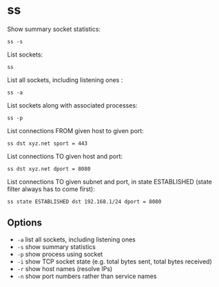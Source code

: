 # ss

Show summary socket statistics:

`ss -s`

List sockets:

`ss`

List all sockets, including listening ones :

`ss -a`

List sockets along with associated processes:

`ss -p`

List connections FROM given host to given port:

`ss dst xyz.net sport = 443`

List connections TO given host and port:

`ss dst xyz.net dport = 8080`

List connections TO given subnet and port, in state ESTABLISHED (state
filter always has to come first):

`ss state ESTABLISHED dst 192.168.1/24 dport = 8080`

## Options

* `-a` list all sockets, including listening ones
* `-s` show summary statistics
* `-p` show process using socket
* `-i` show TCP socket state (e.g. total bytes sent, total bytes received)
* `-r` show host names (resolve IPs)
* `-n` show port numbers rather than service names
